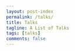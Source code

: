 ```yaml
---
layout: post-index
permalink: /talks/
title: Talks
tagline: A List of Talks
tags: [talks]
comments: false
---
```

